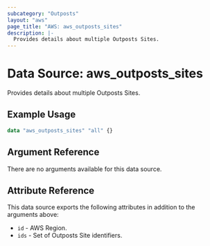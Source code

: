 ```yaml
---
subcategory: "Outposts"
layout: "aws"
page_title: "AWS: aws_outposts_sites"
description: |-
  Provides details about multiple Outposts Sites.
---
```


# Data Source: aws_outposts_sites

Provides details about multiple Outposts Sites.

## Example Usage

```terraform
data "aws_outposts_sites" "all" {}
```

## Argument Reference

There are no arguments available for this data source.

## Attribute Reference

This data source exports the following attributes in addition to the arguments above:

* `id` - AWS Region.
* `ids` - Set of Outposts Site identifiers.
